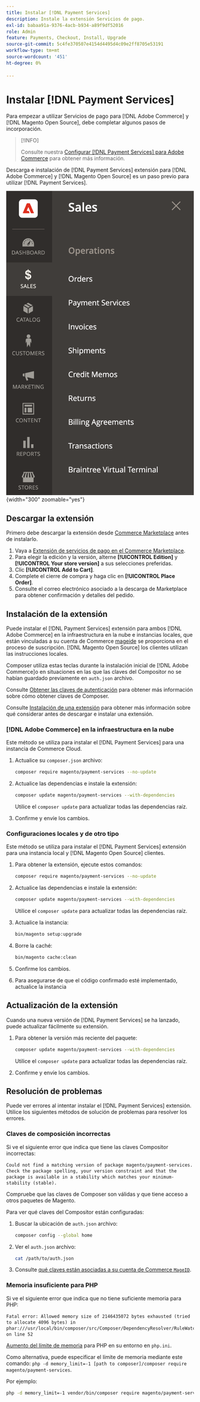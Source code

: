 ```yaml
---
title: Instalar [!DNL Payment Services]
description: Instale la extensión Servicios de pago.
exl-id: babaa91a-9376-4acb-b934-a89f9df52016
role: Admin
feature: Payments, Checkout, Install, Upgrade
source-git-commit: 5c4fe370507e4154d4495d4c09e2ff8705e53191
workflow-type: tm+mt
source-wordcount: '451'
ht-degree: 0%

---
```


# Instalar [!DNL Payment Services]

Para empezar a utilizar Servicios de pago para [!DNL Adobe Commerce] y [!DNL Magento Open Source], debe completar algunos pasos de incorporación.

>[!INFO]
>
> Consulte nuestra [Configurar [!DNL Payment Services] para Adobe Commerce](https://experienceleague.adobe.com/en/docs/commerce-learn/tutorials/admin/adobe-commerce-services/configure-adobe-payment-services) para obtener más información.

Descarga e instalación de [!DNL Payment Services] extensión para [!DNL Adobe Commerce] y [!DNL Magento Open Source] es un paso previo para utilizar [!DNL Payment Services].

![[!DNL Payment Services] vista de administración de extensiones](assets/admin-view.png){width="300" zoomable="yes"}

## Descargar la extensión

Primero debe descargar la extensión desde [Commerce Marketplace](https://experienceleague.adobe.com/docs/commerce-admin/start/resources/commerce-marketplace.html) antes de instalarlo.

1. Vaya a [Extensión de servicios de pago en el Commerce Marketplace](https://commercemarketplace.adobe.com/magento-payment-services.html).
1. Para elegir la edición y la versión, alterne **[!UICONTROL Edition]** y **[!UICONTROL Your store version]** a sus selecciones preferidas.
1. Clic **[!UICONTROL Add to Cart]**.
1. Complete el cierre de compra y haga clic en **[!UICONTROL Place Order]**.
1. Consulte el correo electrónico asociado a la descarga de Marketplace para obtener confirmación y detalles del pedido.

## Instalación de la extensión

Puede instalar el [!DNL Payment Services] extensión para ambos [!DNL Adobe Commerce] en la infraestructura en la nube e instancias locales, que están vinculadas a su cuenta de Commerce [mageide](https://developer.adobe.com/commerce/marketplace/guides/sellers/profile-information/#access-keys) se proporciona en el proceso de suscripción.
[!DNL Magento Open Source] los clientes utilizan las instrucciones locales.

Composer utiliza estas teclas durante la instalación inicial de [!DNL Adobe Commerce]o en situaciones en las que las claves del Compositor no se habían guardado previamente en `auth.json` archivo.

Consulte [Obtener las claves de autenticación](https://devdocs.magento.com/guides/v2.4/install-gde/prereq/connect-auth.html) para obtener más información sobre cómo obtener claves de Composer.

Consulte [Instalación de una extensión](https://devdocs.magento.com/guides/v2.4/install-gde/install/cli/extensions.html) para obtener más información sobre qué considerar antes de descargar e instalar una extensión.

### [!DNL Adobe Commerce] en la infraestructura en la nube

Este método se utiliza para instalar el [!DNL Payment Services] para una instancia de Commerce Cloud.

1. Actualice su `composer.json` archivo:

   ```bash
   composer require magento/payment-services --no-update
   ```

1. Actualice las dependencias e instale la extensión:

   ```bash
   composer update magento/payment-services --with-dependencies
   ```

   Utilice el `composer update` para actualizar todas las dependencias raíz.

1. Confirme y envíe los cambios.

### Configuraciones locales y de otro tipo

Este método se utiliza para instalar el [!DNL Payment Services] extensión para una instancia local y [!DNL Magento Open Source] clientes.

1. Para obtener la extensión, ejecute estos comandos:

   ```bash
   composer require magento/payment-services --no-update
   ```

1. Actualice las dependencias e instale la extensión:

   ```bash
   composer update magento/payment-services --with-dependencies
   ```

   Utilice el `composer update` para actualizar todas las dependencias raíz.

1. Actualice la instancia:

   ```bash
   bin/magento setup:upgrade
   ```

1. Borre la caché:

   ```bash
   bin/magento cache:clean
   ```

1. Confirme los cambios.
1. Para asegurarse de que el código confirmado esté implementado, actualice la instancia

## Actualización de la extensión

Cuando una nueva versión de [!DNL Payment Services] se ha lanzado, puede actualizar fácilmente su extensión.

1. Para obtener la versión más reciente del paquete:

   ```bash
   composer update magento/payment-services --with-dependencies
   ```

   Utilice el `composer update` para actualizar todas las dependencias raíz.

1. Confirme y envíe los cambios.

## Resolución de problemas

Puede ver errores al intentar instalar el [!DNL Payment Services] extensión. Utilice los siguientes métodos de solución de problemas para resolver los errores.

### Claves de composición incorrectas

Si ve el siguiente error que indica que tiene las claves Compositor incorrectas:

```terminal
Could not find a matching version of package magento/payment-services. Check the package spelling, your version constraint and that the package is available in a stability which matches your minimum-stability (stable).
```

Compruebe que las claves de Composer son válidas y que tiene acceso a otros paquetes de Magento.

Para ver qué claves del Compositor están configuradas:

1. Buscar la ubicación de `auth.json` archivo:

   ```bash
   composer config --global home
   ```

1. Ver el `auth.json` archivo:

   ```bash
   cat /path/to/auth.json
   ```

1. Consulte [qué claves están asociadas a su cuenta de Commerce `MageID`](https://devdocs.magento.com/guides/v2.4/install-gde/prereq/connect-auth.html).

### Memoria insuficiente para PHP

Si ve el siguiente error que indica que no tiene suficiente memoria para PHP:

```terminal
Fatal error: Allowed memory size of 2146435072 bytes exhausted (tried to allocate 4096 bytes) in phar:///usr/local/bin/composer/src/Composer/DependencyResolver/RuleWatchGraph.php on line 52
```

[Aumento del límite de memoria](https://devdocs.magento.com/cloud/project/magento-app-php-ini.html#increase-php-memory-limit) para PHP en su entorno en `php.ini`.

Como alternativa, puede especificar el límite de memoria mediante este comando: `php -d memory_limit=-1 [path to composer]/composer require magento/payment-services`.

Por ejemplo:

```bash
php -d memory_limit=-1 vendor/bin/composer require magento/payment-services
```
